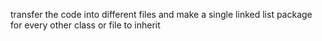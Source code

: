 transfer the code into different files and make a single linked list package for every other class or file to inherit 